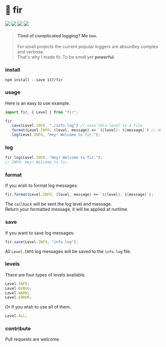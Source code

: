 # 🌲 fir

![](https://badgen.net/npm/v/@unsc/fir?color=grey)
![](https://badgen.net/npm/dw/@unsc/fir)
![](https://badgen.net/packagephobia/install/@unsc/fir?color=055ff3)
![](https://badgen.net/badge/code%20style/prettier/ff51bc)

> #### Tired of complicated logging? Me too.
>
> For small projects the current popular loggers are absurdley complex and verbose.  
> That's why I made fir. To be _small_ yet **powerful**.

### install

`npm install --save 117/fir`

### usage

Here is an easy to use example. 

```js
import fir, { Level } from "fir";

fir
  .save(Level.INFO, "./info.log") // save this level to a file
  .format(Level.INFO, (level, message) => `${level}: ${message}`) // define a format
  .log(Level.INFO, "Hey! Welcome to fir.");

```

### log

```js
fir.log(Level.INFO, "Hey! Welcome to fir.");
// INFO: Hey! Welcome to fir.
```

### format

If you wish to format log messages:

```js
fir.format(Level.INFO, (level, message) => `${level}: ${message}`);
```

The `callback` will be sent the log level and message.  
Return your formatted message, it will be applied at runtime.

### save

If you want to save log messages:

```js
fir.save(Level.INFO, "info.log");
```

All `Level.INFO` log messages will be saved to the `info.log` file.

### levels

There are four types of levels available.

```js
Level.INFO;
Level.DEBUG;
Level.WARN;
Level.ERROR;
```

Or if you wish to use all of them.

```js
Level.ALL;
```

### contribute

Pull requests are welcome.
